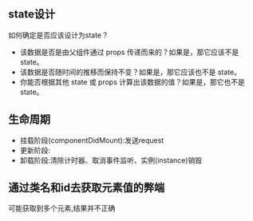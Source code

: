 ## state设计
如何确定是否应该设计为state？
* 该数据是否是由父组件通过 props 传递而来的？如果是，那它应该不是 state。
* 该数据是否随时间的推移而保持不变？如果是，那它应该也不是 state。
* 你能否根据其他 state 或 props 计算出该数据的值？如果是，那它也不是 state。

## 生命周期
* 挂载阶段(componentDidMount):发送request
* 更新阶段:
* 卸载阶段:清除计时器、取消事件监听、实例(instance)销毁

## 通过类名和id去获取元素值的弊端
可能获取到多个元素,结果并不正确